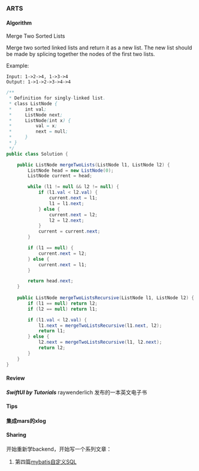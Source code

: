 ### ARTS

#### Algorithm

Merge Two Sorted Lists

Merge two sorted linked lists and return it as a new list. The new list should be made by splicing together the nodes of the first two lists.

Example:
```
Input: 1->2->4, 1->3->4
Output: 1->1->2->3->4->4
```

```java
/**
 * Definition for singly-linked list.
 * class ListNode {
 *     int val;
 *     ListNode next;
 *     ListNode(int x) {
 *         val = x;
 *         next = null;
 *     }
 * }
 */
public class Solution {

    public ListNode mergeTwoLists(ListNode l1, ListNode l2) {
        ListNode head = new ListNode(0);
        ListNode current = head;

        while (l1 != null && l2 != null) {
            if (l1.val < l2.val) {
                current.next = l1;
                l1 = l1.next;
            } else {
                current.next = l2;
                l2 = l2.next;
            }
            current = current.next;
        }

        if (l1 == null) {
            current.next = l2;
        } else {
            current.next = l1;
        }

        return head.next;
    }
    
    public ListNode mergeTwoListsRecursive(ListNode l1, ListNode l2) {
        if (l1 == null) return l2;
        if (l2 == null) return l1;

        if (l1.val < l2.val) {
            l1.next = mergeTwoListsRecursive(l1.next, l2);
            return l1;
        } else {
            l2.next = mergeTwoListsRecursive(l1, l2.next);
            return l2;
        }
    }
}
```

#### Review

***SwiftUI by Tutorials*** raywenderlich 发布的一本英文电子书

#### Tips

#### 集成mars的xlog


#### Sharing

开始重新学backend，开始写一个系列文章：

1. 第四篇[mybatis自定义SQL](https://www.jianshu.com/p/f958f59c1368)
